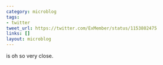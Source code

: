```yaml
---
category: microblog
tags:
- twitter
tweet_url: https://twitter.com/ExMember/status/1153802475
links: []
layout: microblog
---
```

is oh so very close.
